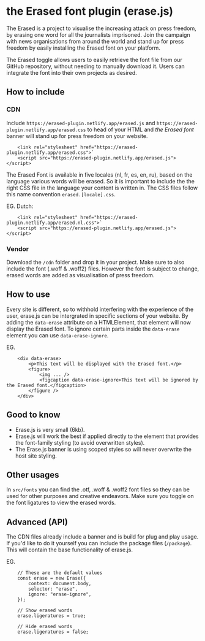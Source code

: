 # the Erased font plugin (erase.js)

The Erased is a project to visualise the increasing attack on press freedom, by erasing one word for all the journalists imprisoned.
Join the campaign with news organisations from around the world and stand up for press freedom by easily installing the Erased font on your platform.

The Erased toggle allows users to easily retrieve the font file from our GitHub repository, without needing to manually download it. Users can integrate the font into their own projects as desired.

## How to include

### CDN

Include `https://erased-plugin.netlify.app/erased.js` and `https://erased-plugin.netlify.app/erased.css` to head of your HTML and _the Erased font_ banner will stand up for press freedom on your website.

```
    <link rel="stylesheet" href="https://erased-plugin.netlify.app/erased.css">`
    <script src="https://erased-plugin.netlify.app/erased.js"></script>
```

The Erased Font is available in five locales (nl, fr, es, en, ru), based on the language various words will be erased. So it is important to include the the right CSS file in the language your content is written in. The CSS files follow this name convention `erased.[locale].css`.

EG. Dutch:

```
    <link rel="stylesheet" href="https://erased-plugin.netlify.app/erased.nl.css">`
    <script src="https://erased-plugin.netlify.app/erased.js"></script>
```

### Vendor

Download the `/cdn` folder and drop it in your project. Make sure to also include the font (.woff & .woff2) files. However the font is subject to change, erased words are added as visualisation of press freedom.

## How to use

Every site is different, so to withhold interfering with the experience of the user, erase.js can be intergrated in specific sections of your website. By adding the `data-erase` attribute on a HTMLElement, that element will now display the Erased font. To ignore certain parts inside the `data-erase` element you can use `data-erase-ignore`.

EG.

```
    <div data-erase>
        <p>This text will be displayed with the Erased font.</p>
        <figure>
            <img ... />
            <figcaption data-erase-ignore>This text will be ignored by the Erased font.</figcaption>
        </figure />
    </div>
```

## Good to know

- Erase.js is very small (6kb).
- Erase.js will work the best if applied directly to the element that provides the font-family styling (to avoid overwritten styles).
- The Erase.js banner is using scoped styles so will never overwrite the host site styling.

## Other usages

In `src/fonts` you can find the .otf, .woff & .woff2 font files so they can be used for other purposes and creative endeavors. Make sure you toggle on the font ligatures to view the erased words.

## Advanced (API)

The CDN files already include a banner and is build for plug and play usage. If you'd like to do it yourself you can include the package files (`/package`). This will contain the base functionality of erase.js.

EG.

```
    // These are the default values
    const erase = new Erase({
        context: document.body,
        selector: "erase",
        ignore: "erase-ignore",
    });

    // Show erased words
    erase.ligeratures = true;

    // Hide erased words
    erase.ligeratures = false;
```

